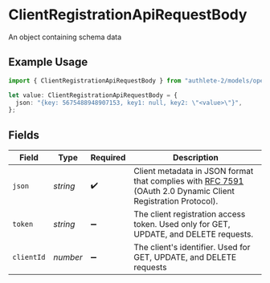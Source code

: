 # ClientRegistrationApiRequestBody

An object containing schema data

## Example Usage

```typescript
import { ClientRegistrationApiRequestBody } from "authlete-2/models/operations";

let value: ClientRegistrationApiRequestBody = {
  json: "{key: 5675488948907153, key1: null, key2: \"<value>\"}",
};
```

## Fields

| Field                                                                                                                                                          | Type                                                                                                                                                           | Required                                                                                                                                                       | Description                                                                                                                                                    |
| -------------------------------------------------------------------------------------------------------------------------------------------------------------- | -------------------------------------------------------------------------------------------------------------------------------------------------------------- | -------------------------------------------------------------------------------------------------------------------------------------------------------------- | -------------------------------------------------------------------------------------------------------------------------------------------------------------- |
| `json`                                                                                                                                                         | *string*                                                                                                                                                       | :heavy_check_mark:                                                                                                                                             | Client metadata in JSON format that complies with [RFC 7591](https://datatracker.ietf.org/doc/html/rfc7591)<br/>(OAuth 2.0 Dynamic Client Registration Protocol).<br/> |
| `token`                                                                                                                                                        | *string*                                                                                                                                                       | :heavy_minus_sign:                                                                                                                                             | The client registration access token. Used only for GET, UPDATE, and DELETE requests.<br/>                                                                     |
| `clientId`                                                                                                                                                     | *number*                                                                                                                                                       | :heavy_minus_sign:                                                                                                                                             | The client's identifier. Used for GET, UPDATE, and DELETE requests<br/>                                                                                        |